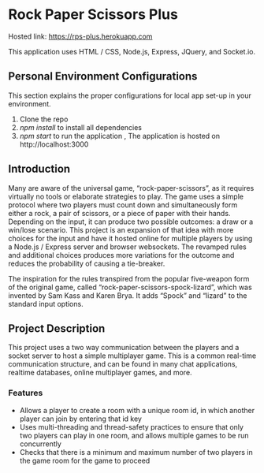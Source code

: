# Rock Paper Scissors Plus

Hosted link: https://rps-plus.herokuapp.com

This application uses HTML / CSS, Node.js, Express, JQuery, and Socket.io.

## Personal Environment Configurations
This section explains the proper configurations for local app set-up in your environment.
1. Clone the repo
2. *npm install* to install all dependencies
3. *npm start* to run the application , The application is hosted on http://localhost:3000

## Introduction

Many are aware of the universal game, “rock-paper-scissors”, as it requires virtually no tools or elaborate strategies to play. The game uses a simple protocol where two players must count down and simultaneously form either a rock, a pair of scissors, or a piece of paper with their hands. Depending on the input, it can produce two possible outcomes: a draw or a win/lose scenario. This project is an expansion of that idea with more choices for the input and have it hosted online for multiple players by using a Node.js / Express server and browser websockets. The revamped rules and additional choices produces more variations for the outcome and reduces the probability of causing a tie-breaker.

The inspiration for the rules transpired from the popular five-weapon form of the original game, called “rock-paper-scissors-spock-lizard”, which was invented by Sam Kass and Karen Brya. It adds “Spock” and “lizard” to the standard input options.

## Project Description

This project uses a two way communication between the players and a socket server to host a simple multiplayer game. This is a common real-time communication structure, and can be found in many chat applications, realtime databases, online multiplayer games, and more.

### Features 
* Allows a player to create a room with a unique room id, in which another player can join by entering that id key
* Uses multi-threading and thread-safety practices to ensure that only two players can play in one room, and allows multiple games to be run concurrently
* Checks that there is a minimum and maximum number of two players in the game room for the game to proceed
